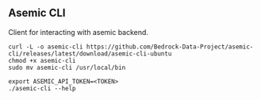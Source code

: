 ## Asemic CLI
Client for interacting with asemic backend.

```
curl -L -o asemic-cli https://github.com/Bedrock-Data-Project/asemic-cli/releases/latest/download/asemic-cli-ubuntu
chmod +x asemic-cli
sudo mv asemic-cli /usr/local/bin
```

```
export ASEMIC_API_TOKEN=<TOKEN>
./asemic-cli --help
```
